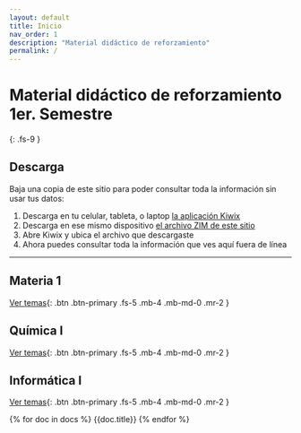 ```yaml
---
layout: default
title: Inicio
nav_order: 1
description: "Material didáctico de reforzamiento"
permalink: /
---
```


# Material didáctico de reforzamiento 1er. Semestre
{: .fs-9 }


## Descarga

Baja una copia de este sitio para poder consultar toda la información sin usar tus datos:

1. Descarga en tu celular, tableta, o laptop [la aplicación Kiwix](https://www.kiwix.org/en/download/)
1. Descarga en ese mismo dispositivo [el archivo ZIM de este sitio](/assets/demo-asesorias.zim)
1. Abre Kiwix y ubica el archivo que descargaste
1. Ahora puedes consultar toda la información que ves aquí fuera de línea

---

## Materia 1

[Ver temas](/docs/materia-1){: .btn .btn-primary .fs-5 .mb-4 .mb-md-0 .mr-2 }

## Química I

[Ver temas](/docs/quimica-1){: .btn .btn-primary .fs-5 .mb-4 .mb-md-0 .mr-2 }

## Informática I

[Ver temas](/docs/informatica-1){: .btn .btn-primary .fs-5 .mb-4 .mb-md-0 .mr-2 }

{% for doc in docs %}
    {{doc.title}}
{% endfor %}